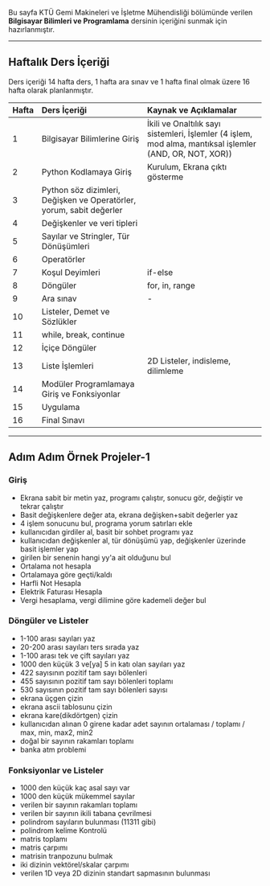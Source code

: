 Bu sayfa KTÜ Gemi Makineleri ve İşletme Mühendisliği bölümünde verilen **Bilgisayar Bilimleri ve Programlama** dersinin içeriğini sunmak için hazırlanmıştır.

---

## Haftalık Ders İçeriği
Ders içeriği 14 hafta ders, 1 hafta ara sınav ve 1 hafta final olmak üzere 16 hafta olarak planlanmıştır.

| Hafta | Ders İçeriği                                                  | Kaynak ve Açıklamalar   |
| :-- | :--                                                  | :--    |
| 1     | Bilgisayar Bilimlerine Giriş   | İkili ve Onaltılık sayı sistemleri, İşlemler (4 işlem, mod alma, mantıksal işlemler (AND, OR, NOT, XOR)) |
| 2     | Python Kodlamaya Giriş           | Kurulum, Ekrana çıktı gösterme |
| 3     | Python söz dizimleri, Değişken ve Operatörler, yorum, sabit değerler   |   |
| 4     | Değişkenler ve veri tipleri  |  |
| 5     | Sayılar ve Stringler, Tür Dönüşümleri  |
| 6     | Operatörler | |
| 7     | Koşul Deyimleri  | if-else |
| 8     | Döngüler | for, in, range |
| 9     | Ara sınav                                                     | -  |
| 10    | Listeler, Demet ve Sözlükler | |
| 11    | while, break, continue |
| 12    | İçiçe Döngüler |  |
| 13    | Liste İşlemleri | 2D Listeler, indisleme, dilimleme  |
| 14    | Modüler Programlamaya Giriş ve Fonksiyonlar |   |
| 15    | Uygulama  |   |
| 16    | Final Sınavı      |   |

---

## Adım Adım Örnek Projeler-1
### Giriş
* Ekrana sabit bir metin yaz, programı çalıştır, sonucu gör, değiştir ve tekrar çalıştır
* Basit değişkenlere değer ata, ekrana değişken+sabit değerler yaz
* 4 işlem sonucunu bul, programa yorum satırları ekle
* kullanıcıdan girdiler al, basit bir sohbet programı yaz
* kullanıcıdan değişkenler al, tür dönüşümü yap, değişkenler üzerinde basit işlemler yap
* girilen bir senenin hangi yy'a ait olduğunu bul
* Ortalama not hesapla
* Ortalamaya göre geçti/kaldı
* Harfli Not Hesapla
* Elektrik Faturası Hesapla
* Vergi hesaplama, vergi dilimine göre kademeli değer bul
### Döngüler ve Listeler
* 1-100 arası sayıları yaz
* 20-200 arası sayıları ters sırada yaz
* 1-100 arası tek ve çift sayıları yaz
* 1000 den küçük 3 ve[ya] 5 in katı olan sayıları yaz
* 422 sayısının pozitif tam sayı bölenleri
* 455 sayısının pozitif tam sayı bölenleri toplamı
* 530 sayısının pozitif tam sayı bölenleri sayısı
* ekrana üçgen çizin
* ekrana ascii tablosunu çizin
* ekrana kare(dikdörtgen) çizin
* kullanıcıdan alınan 0 girene kadar adet sayının ortalaması / toplamı / max, min, max2, min2
* doğal bir sayının rakamları toplamı
* banka atm problemi
### Fonksiyonlar ve Listeler
* 1000 den küçük kaç asal sayı var
* 1000 den küçük mükemmel sayılar
* verilen bir sayının rakamları toplamı
* verilen bir sayının ikili tabana çevrilmesi
* polindrom sayıların bulunması (11311 gibi)
* polindrom kelime Kontrolü
* matris toplamı
* matris çarpımı
* matrisin tranpozunu bulmak
* iki dizinin vektörel/skalar çarpımı
* verilen 1D veya 2D dizinin standart sapmasının bulunması

